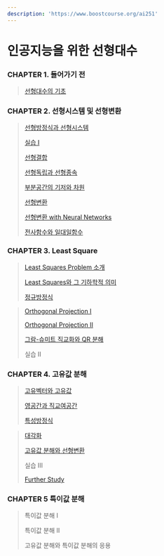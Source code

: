 ```yaml
---
description: 'https://www.boostcourse.org/ai251'
---
```


# 인공지능을 위한 선형대수

### CHAPTER 1. 들어가기 전

> [선형대수의 기초](https://sangmandu.gitbook.io/til/2021/jan/8)

### CHAPTER 2. 선형시스템 및 선형변환

> [선형방정식과 선형시스템](https://sangmandu.gitbook.io/til/2021/jan/16)
>
> [실습 Ⅰ](https://sangmandu.gitbook.io/til/2021/jan/16)
>
> [선형결합](https://sangmandu.gitbook.io/til/2021/jan/16)
>
> [선형독립과 선형종속](https://sangmandu.gitbook.io/til/2021/jan/16)
>
> [부분공간의 기저와 차원](https://sangmandu.gitbook.io/til/2021/jan/16)
>
> [선형변환](https://sangmandu.gitbook.io/til/2021/jan/16)
>
> [선형변환 with Neural Networks](https://sangmandu.gitbook.io/til/2021/jan/16)
>
> [전사함수와 일대일함수](https://sangmandu.gitbook.io/til/2021/jan/16)

### CHAPTER 3. Least Square

> [Least Squares Problem 소개](https://sangmandu.gitbook.io/til/2021/feb/12)
>
> [Least Squares와 그 기하학적 의미](https://sangmandu.gitbook.io/til/2021/feb/12)
>
> [정규방정식](https://sangmandu.gitbook.io/til/2021/feb/12)

> [Orthogonal Projection Ⅰ](https://sangmandu.gitbook.io/til/2021/feb/13)
>
> [Orthogonal Projection Ⅱ](https://sangmandu.gitbook.io/til/2021/feb/13)
>
> [그람-슈미트 직교화와 QR 분해](https://sangmandu.gitbook.io/til/2021/feb/13)
>
> 실습 Ⅱ

### CHAPTER 4. 고유값 분해

> [고유벡터와 고유값](https://sangmandu.gitbook.io/til/2021/feb/14)
>
> [영공간과 직교여공간](https://sangmandu.gitbook.io/til/2021/feb/14)
>
> [특성방정식](https://sangmandu.gitbook.io/til/2021/feb/14)

> [대각화](https://sangmandu.gitbook.io/til/2021/feb/20)
>
> [고유값 분해와 선형변환](https://sangmandu.gitbook.io/til/2021/feb/20)
>
> 실습 Ⅲ
>
> [Further Study](https://sangmandu.gitbook.io/til/2021/feb/20)

### CHAPTER 5 특이값 분해

> 특이값 분해 Ⅰ
>
> 특이값 분해 Ⅱ
>
> 고유값 분해와 특이값 분해의 응용

